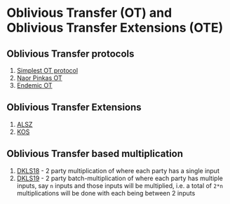 # Oblivious Transfer (OT) and Oblivious Transfer Extensions (OTE)

## Oblivious Transfer protocols

1. [Simplest OT protocol](./src/base_ot/simplest_ot.rs)
2. [Naor Pinkas OT](./src/base_ot/naor_pinkas_ot.rs)
3. [Endemic OT](./src/base_ot/endemic_ot.rs)

## Oblivious Transfer Extensions 
1. [ALSZ](./src/ot_extensions/alsz_ote.rs)
2. [KOS](./src/ot_extensions/kos_ote.rs)

## Oblivious Transfer based multiplication
1. [DKLS18](./src/ot_based_multiplication/dkls18_mul_2p.rs) - 2 party multiplication of where each party has a single input
2. [DKLS19](./src/ot_based_multiplication/dkls19_batch_mul_2p.rs) - 2 party batch-multiplication of where each party has multiple inputs, say `n` inputs and those inputs will be multiplied, i.e. a total of `2*n` multiplications will be done with each being between 2 inputs 